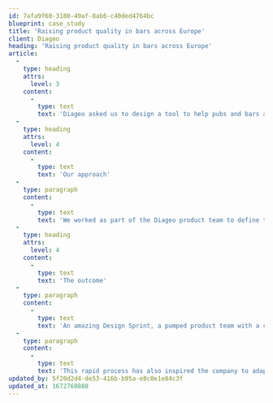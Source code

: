 ```yaml
---
id: 7afa9f60-3180-49af-8ab6-c40ded4764bc
blueprint: case_study
title: 'Raising product quality in bars across Europe'
client: Diageo
heading: 'Raising product quality in bars across Europe'
article:
  -
    type: heading
    attrs:
      level: 3
    content:
      -
        type: text
        text: 'Diageo asked us to design a tool to help pubs and bars across Europe to serve the perfect drink, activate seasonal events and stay on top of the latest consumer trends.'
  -
    type: heading
    attrs:
      level: 4
    content:
      -
        type: text
        text: 'Our approach'
  -
    type: paragraph
    content:
      -
        type: text
        text: 'We worked as part of the Diageo product team to define the business opportunity and visited pubs to understand the challenges and pressures facing licensees. We then facilitated a Design Sprint with a team from across the company to design a new self-service application. A fully designed prototype was tested with outlets in Ireland, and refined into an initial product.'
  -
    type: heading
    attrs:
      level: 4
    content:
      -
        type: text
        text: 'The outcome'
  -
    type: paragraph
    content:
      -
        type: text
        text: 'An amazing Design Sprint, a pumped product team with a clear vision and an application successfully taken to market within 3 months. The product has since grown into the main on-trade channel for Diageo in Europe.'
  -
    type: paragraph
    content:
      -
        type: text
        text: 'This rapid process has also inspired the company to adapt the way it works and implement a new, design-led approach to its ongoing product development.'
updated_by: 5f20d2d4-de53-416b-b95a-e8c0e1e84c3f
updated_at: 1672760888
---
```

